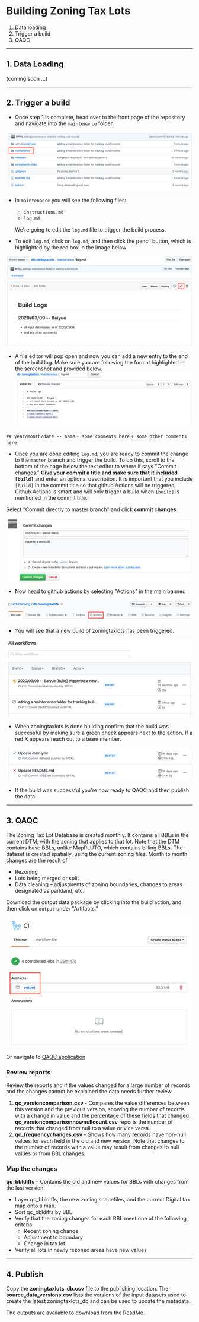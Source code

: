 # Building Zoning Tax Lots
1. Data loading
2. Trigger a build
3. QAQC

***

## 1.  Data Loading 
(coming soon ...) 

***

## 2. Trigger a build
+ Once step 1 is complete, head over to the front page of the repository and navigate into the `maintenance` folder.

![landing](images/landingpage.png)

+ In `maintenance` you will see the following files: 
    + `instructions.md`
    + `log.md`
    
    We're going to edit the `log.md` file to trigger the build process.

+ To edit `log.md`, click on `log.md`, and then click the pencil button, which is highlighted by the red box in the image below

![editlog](images/editlog.png)

+ A file editor will pop open and now you can add a new entry to the end of the build log. Make sure you are following the format highlighted in the screenshot and provided below.
![makeedits](images/makeedits.png) 

`## year/month/date -- name`
`+ some comments here`
`+ some other comments here`

+ Once you are done editing `log.md`, you are ready to commit the change to the `master` branch and trigger the build. To do this, scroll to the bottom of the page below the text editor to where it says "Commit changes."  **Give your commit a title and make sure that it included `[build]`** and enter an optional description.	It is important that you include `[build]` in the commit title so that github Actions will be triggered.  Github Actions is smart and will only trigger a build when `[build]` is mentioned in the commit title.

Select "Commit directly to master branch" and click __commit changes__

![commit](images/commit.png) 

+ Now head to github actions by selecting "Actions" in the main banner.

![action_tab](images/action_tab.png)

+ You will see that a new build of zoningtaxlots has been triggered.

![action](images/action.png)

+ When zoningtaxlots is done building confirm that the build was successful by making sure a green check appears next to the action.  If a red X appears reach out to a team member.

![symbol](images/symbol.png)

+ If the build was successful you're now ready to QAQC and then publish the data

***

## 3. QAQC

The Zoning Tax Lot Database is created monthly. It contains all BBLs in the current DTM, with the zoning that applies to that lot. Note that the DTM contains base BBLs, unlike MapPLUTO, which contains billing BBLs.
The dataset is created spatially, using the current zoning files.
Month to month changes are the result of

+ Rezoning
+ Lots being merged or split
+ Data cleaning – adjustments of zoning boundaries, changes to areas designated as parkland, etc.

Download the output data package by clicking into the build action, and then click on `output` under "Artifacts." 

![output1](images/output1.png)

Or navigate to [QAQC application](https://edm-data-engineering.herokuapp.com/)

### Review reports
Review the reports and if the values changed for a large number of records and the changes cannot be explained the data needs further review.

1) **qc_versioncomparison.csv** - Compares the value differences between this version and the previous version, showing the number of records with a change in value and the percentage of these fields that changed. **qc_versioncomparisonnownullcount.csv** reports the number of records that changed from null to a value or vice versa.  
2) **qc_frequencychanges.csv** – Shows how many records have non-null values for each field in the old and new version. Note that changes to the number of records with a value may result from changes to null values or from BBL changes.

### Map the changes
**qc_bbldiffs** – Contains the old and new values for BBLs with changes from the last version.

+ Layer qc_bbldiffs, the new zoning shapefiles, and the current Digital tax map onto a map. 
+ Sort qc_bbldiffs by BBL
+ Verify that the zoning changes for each BBL meet one of the following criteria:
	+ Recent zoning change
	+ Adjustment to boundary
	+ Change in tax lot 
+ Verify all lots in newly rezoned areas have new values

***

## 4. Publish
Copy the **zoningtaxlots_db.csv** file to the publishing location.  The **source_data_versions.csv** lists the versions of the input datasets used to create the latest zoningtaxlots_db and can be used to update the metadata.

The outputs are available to download from the ReadMe.